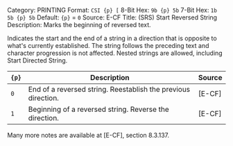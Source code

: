 Category: PRINTING
Format: `CSI {p} [`
8-Bit Hex: `9b {p} 5b`
7-Bit Hex: `1b 5b {p} 5b`
Default: `{p}` = `0`
Source: E-CF
Title: (SRS) Start Reversed String
Description: Marks the beginning of reversed text.

Indicates the start and the end of a string in a direction that is opposite to what's currently established. The string follows the preceding text and character progression is not affected. Nested strings are allowed, including Start Directed String.

| `{p}` | Description                                                   | Source |
|-------|---------------------------------------------------------------|--------|
| `0`   | End of a reversed string. Reestablish the previous direction. | [E-CF] |
| `1`   | Beginning of a reversed string. Reverse the direction.        | [E-CF] |

Many more notes are available at [E-CF], section 8.3.137.
